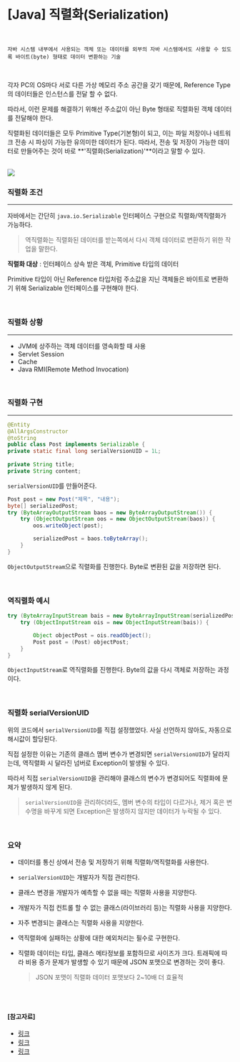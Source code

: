 # [Java] 직렬화(Serialization)

<br>

```
자바 시스템 내부에서 사용되는 객체 또는 데이터를 외부의 자바 시스템에서도 사용할 수 있도록 바이트(byte) 형태로 데이터 변환하는 기술
```

<br>

각자 PC의 OS마다 서로 다른 가상 메모리 주소 공간을 갖기 때문에, Reference Type의 데이터들은 인스턴스를 전달 할 수 없다.

따라서, 이런 문제를 해결하기 위해선 주소값이 아닌 Byte 형태로 직렬화된 객체 데이터를 전달해야 한다.

직렬화된 데이터들은 모두 Primitive Type(기본형)이 되고, 이는 파일 저장이나 네트워크 전송 시 파싱이 가능한 유의미한 데이터가 된다. 따라서, 전송 및 저장이 가능한 데이터로 만들어주는 것이 바로 **'직렬화(Serialization)'**이라고 말할 수 있다.

<br>

<img src="https://i0.wp.com/techvidvan.com/tutorials/wp-content/uploads/sites/2/2020/05/Serialization-and-Deserialization-in-Java.jpg?w=802&ssl=1">

<br>

### 직렬화 조건

----

자바에서는 간단히 `java.io.Serializable` 인터페이스 구현으로 직렬화/역직렬화가 가능하다.

> 역직렬화는 직렬화된 데이터를 받는쪽에서 다시 객체 데이터로 변환하기 위한 작업을 말한다.

**직렬화 대상** : 인터페이스 상속 받은 객체, Primitive 타입의 데이터

Primitive 타입이 아닌 Reference 타입처럼 주소값을 지닌 객체들은 바이트로 변환하기 위해 Serializable 인터페이스를 구현해야 한다.

<br>

### 직렬화 상황

----

- JVM에 상주하는 객체 데이터를 영속화할 때 사용
- Servlet Session
- Cache
- Java RMI(Remote Method Invocation)

<br>

### 직렬화 구현

---

```java
@Entity
@AllArgsConstructor
@toString
public class Post implements Serializable {
private static final long serialVersionUID = 1L;
    
private String title;
private String content;
```

`serialVersionUID`를 만들어준다.

```java
Post post = new Post("제목", "내용");
byte[] serializedPost;
try (ByteArrayOutputStream baos = new ByteArrayOutputStream()) {
    try (ObjectOutputStream oos = new ObjectOutputStream(baos)) {
        oos.writeObject(post);

        serializedPost = baos.toByteArray();
    }
}
```

`ObjectOutputStream`으로 직렬화를 진행한다. Byte로 변환된 값을 저장하면 된다.

<br>

### 역직렬화 예시

```java
try (ByteArrayInputStream bais = new ByteArrayInputStream(serializedPost)) {
    try (ObjectInputStream ois = new ObjectInputStream(bais)) {

        Object objectPost = ois.readObject();
        Post post = (Post) objectPost;
    }
}
```

`ObjectInputStream`로 역직렬화를 진행한다. Byte의 값을 다시 객체로 저장하는 과정이다.

<br>

### 직렬화 serialVersionUID

위의 코드에서 `serialVersionUID`를 직접 설정했었다. 사실 선언하지 않아도, 자동으로 해시값이 할당된다.

직접 설정한 이유는 기존의 클래스 멤버 변수가 변경되면 `serialVersionUID`가 달라지는데, 역직렬화 시 달라진 넘버로 Exception이 발생될 수 있다.

따라서 직접 `serialVersionUID`을 관리해야 클래스의 변수가 변경되어도 직렬화에 문제가 발생하지 않게 된다.

> `serialVersionUID`을 관리하더라도, 멤버 변수의 타입이 다르거나, 제거 혹은 변수명을 바꾸게 되면 Exception은 발생하지 않지만 데이터가 누락될 수 있다.

<br>

### 요약

- 데이터를 통신 상에서 전송 및 저장하기 위해 직렬화/역직렬화를 사용한다.

- `serialVersionUID`는 개발자가 직접 관리한다.

- 클래스 변경을 개발자가 예측할 수 없을 때는 직렬화 사용을 지양한다.

- 개발자가 직접 컨트롤 할 수 없는 클래스(라이브러리 등)는 직렬화 사용을 지양한다.

- 자주 변경되는 클래스는 직렬화 사용을 지양한다.

- 역직렬화에 실패하는 상황에 대한 예외처리는 필수로 구현한다.

- 직렬화 데이터는 타입, 클래스 메타정보를 포함하므로 사이즈가 크다. 트래픽에 따라 비용 증가 문제가 발생할 수 있기 때문에 JSON 포맷으로 변경하는 것이 좋다.

  > JSON 포맷이 직렬화 데이터 포맷보다 2~10배 더 효율적

<br>

<br>

#### [참고자료]

- [링크](https://techvidvan.com/tutorials/serialization-in-java/)
- [링크](https://techblog.woowahan.com/2550/)
- [링크](https://ryan-han.com/post/java/serialization/)
